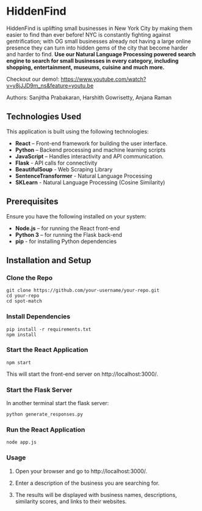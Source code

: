 # HiddenFind
HiddenFind is uplifting small businesses in New York City by making them easier to find than ever before! NYC is constantly fighting against gentrification; with OG small businesses already not having a large online presence they can turn into hidden gems of the city that become harder and harder to find. **Use our Natural Language Processing powered search engine to search for small businesses in every category, including shopping, entertainment, museums, cuisine and much more.** 

Checkout our demo!: https://www.youtube.com/watch?v=y8jJJD9m_ns&feature=youtu.be

Authors: Sanjitha Prabakaran, Harshith Gowrisetty, Anjana Raman


## Technologies Used
This application is built using the following technologies:

- **React** – Front-end framework for building the user interface.
- **Python** – Backend processing and machine learning scripts
- **JavaScript** – Handles interactivity and API communication.
- **Flask** - API calls for connectivity
- **BeautifulSoup** - Web Scraping Library
- **SentenceTransformer** - Natural Language Processing
- **SKLearn** - Natural Language Processing (Cosine Similarity)

## Prerequisites 
Ensure you have the following installed on your system:
- **Node.js** – for running the React front-end
- **Python 3** – for running the Flask back-end
- **pip** - for installing Python dependencies

## Installation and Setup 
### Clone the Repo
```
git clone https://github.com/your-username/your-repo.git
cd your-repo
cd spot-match
```

### Install Dependencies 
```
pip install -r requirements.txt
npm install
```

### Start the React Application
```
npm start
```
This will start the front-end server on http://localhost:3000/.

### Start the Flask Server 
In another terminal start the flask server:
```
python generate_responses.py
```

### Run the React Application
```
node app.js
```
### Usage 
1. Open your browser and go to http://localhost:3000/.

2. Enter a description of the business you are searching for.

3. The results will be displayed with business names, descriptions, similarity scores, and links to their websites.




